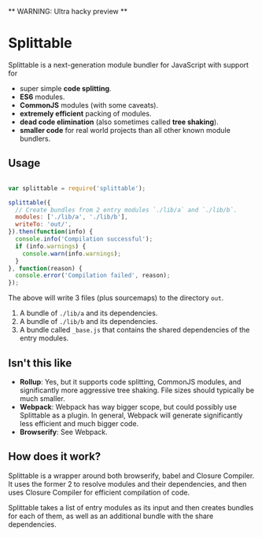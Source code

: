 ** WARNING: Ultra hacky preview **

# Splittable

Splittable is a next-generation module bundler for JavaScript with support for

- super simple **code splitting**.
- **ES6** modules.
- **CommonJS** modules (with some caveats).
- **extremely efficient** packing of modules.
- **dead code elimination** (also sometimes called **tree shaking**).
- **smaller code** for real world projects than all other known module bundlers.

## Usage

```js

var splittable = require('splittable');

splittable({
  // Create bundles from 2 entry modules `./lib/a` and `./lib/b`.
  modules: ['./lib/a', './lib/b'],
  writeTo: 'out/',
}).then(function(info) {
  console.info('Compilation successful');
  if (info.warnings) {
    console.warn(info.warnings);
  }
}, function(reason) {
  console.error('Compilation failed', reason);
});

```

The above will write 3 files (plus sourcemaps) to the directory `out`.

1. A bundle of `./lib/a` and its dependencies.
2. A bundle of `./lib/b` and its dependencies.
3. A bundle called `_base.js` that contains the shared dependencies of the entry modules.

## Isn't this like

- **Rollup**: Yes, but it supports code splitting, CommonJS modules, and significantly more aggressive tree shaking. File sizes should typically be much smaller.
- **Webpack**: Webpack has way bigger scope, but could possibly use Splittable as a plugin. In general, Webpack will generate significantly less efficient and much bigger code.
- **Browserify**: See Webpack.

## How does it work?

Splittable is a wrapper around both browserify, babel and Closure Compiler. It uses the former 2 to resolve modules and their dependencies, and then uses Closure Compiler for efficient compilation of code.

Splittable takes a list of entry modules as its input and then creates bundles for each of them, as well as an additional bundle with the share dependencies.

